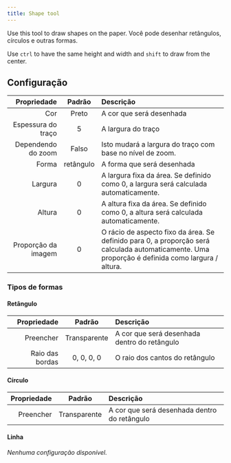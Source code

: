 ```yaml
---
title: Shape tool
---
```


Use this tool to draw shapes on the paper.
Você pode desenhar retângulos, círculos e outras formas.

Use `ctrl` to have the same height and width and `shift` to draw from the center.

## Configuração

|         Propriedade |   Padrão  | Descrição                                                                                                                                                                                        |
| ------------------: | :-------: | :----------------------------------------------------------------------------------------------------------------------------------------------------------------------------------------------- |
|                 Cor |   Preto   | A cor que será desenhada                                                                                                                                                                         |
|  Espessura do traço |     5     | A largura do traço                                                                                                                                                                               |
|  Dependendo do zoom |   Falso   | Isto mudará a largura do traço com base no nível de zoom.                                                                                                                        |
|               Forma | retângulo | A forma que será desenhada                                                                                                                                                                       |
|             Largura |     0     | A largura fixa da área. Se definido como 0, a largura será calculada automaticamente.                                                                            |
|              Altura |     0     | A altura fixa da área. Se definido como 0, a altura será calculada automaticamente.                                                                              |
| Proporção da imagem |     0     | O rácio de aspecto fixo da área. Se definido para 0, a proporção será calculada automaticamente. Uma proporção é definida como largura / altura. |

### Tipos de formas

#### Retângulo

|     Propriedade |    Padrão    | Descrição                                    |
| --------------: | :----------: | :------------------------------------------- |
|       Preencher | Transparente | A cor que será desenhada dentro do retângulo |
| Raio das bordas |  0, 0, 0, 0  | O raio dos cantos do retângulo               |

#### Círculo

| Propriedade |    Padrão    | Descrição                                    |
| ----------: | :----------: | :------------------------------------------- |
|   Preencher | Transparente | A cor que será desenhada dentro do retângulo |

#### Linha

_Nenhuma configuração disponível._
